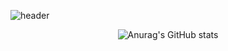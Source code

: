 ![header](https://capsule-render.vercel.app/api?type=Waving&color=gradient&height=300&section=header&text=capsule%20render&fontSize=90)

<div align="center">
  
  ![Anurag's GitHub stats](https://github-readme-stats.vercel.app/api?username=haZuny&show_icons=true&theme=radical)
  
</div>
